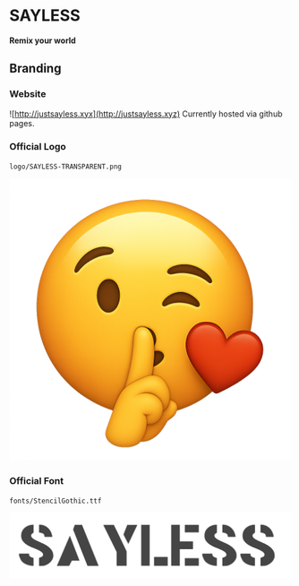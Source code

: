 # SAYLESS

**Remix your world**

## Branding

### Website

![http://justsayless.xyx](http://justsayless.xyz)
Currently hosted via github pages.

### Official Logo

`logo/SAYLESS-TRANSPARENT.png`

![SAYLESS](logo/SAYLESS-TRANSPARENT.png)

### Official Font

`fonts/StencilGothic.ttf`

![SAYLESS](etc/SAYLESS-font-sample.png)
